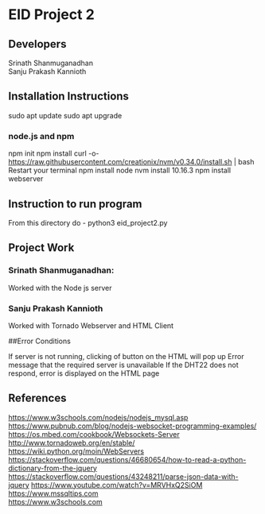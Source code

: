 # EID Project 2

## Developers
Srinath Shanmuganadhan  
Sanju Prakash Kannioth

## Installation Instructions

sudo apt update
sudo apt upgrade

### node.js and npm
npm init
npm install
curl -o- https://raw.githubusercontent.com/creationix/nvm/v0.34.0/install.sh | bash
Restart your terminal
npm install node
nvm install 10.16.3
npm install webserver

## Instruction to run program
From this directory do - python3 eid_project2.py  

## Project Work

### Srinath Shanmuganadhan:
Worked with the Node js server

### Sanju Prakash Kannioth  
Worked with Tornado Webserver and HTML Client

##Error Conditions

If server is not running, clicking of button on the HTML will pop up Error message that the required server is unavailable
If the DHT22 does not respond, error is displayed on the HTML page

## References  
https://www.w3schools.com/nodejs/nodejs_mysql.asp
https://www.pubnub.com/blog/nodejs-websocket-programming-examples/
https://os.mbed.com/cookbook/Websockets-Server
http://www.tornadoweb.org/en/stable/
https://wiki.python.org/moin/WebServers
https://stackoverflow.com/questions/46680654/how-to-read-a-python-dictionary-from-the-jquery
https://stackoverflow.com/questions/43248211/parse-json-data-with-jquery
https://www.youtube.com/watch?v=MRVHxQ2SiOM
https://www.mssqltips.com  
https://www.w3schools.com

